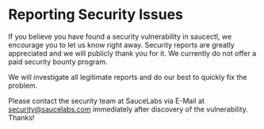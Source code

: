 # Reporting Security Issues

If you believe you have found a security vulnerability in saucectl, we encourage you to let us know right away. Security reports are greatly appreciated and we will publicly thank you for it. We currently do not offer a paid security bounty program.

We will investigate all legitimate reports and do our best to quickly fix the problem.

Please contact the security team at SauceLabs via E-Mail at [security@saucelabs.com](mailto:security@saucelabs.com) immediately after discovery of the vulnerability. Thanks!
